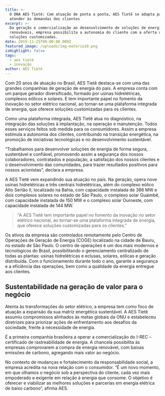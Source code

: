 ```yaml
---
title: >-
  O DNA AES Tietê: Com atuação de ponta a ponta, AES Tietê se adapta para
  atender às demandas dos clientes
excerpt: >-
  Da geração e comercialização ao desenvolvimento de soluções de energia
  renováveis, empresa possibilita a autonomia do cliente com a oferta de
  soluções customizadas.
date: 2019-11-25T00:00:00.000Z
featured_image: /uploads/img-materia10.png
isHighlight: false
tags:
  - aes tietê
  - inovação
author: AES Tietê
---
```

Com 20 anos de atuação no Brasil, AES Tietê destaca-se com uma das grandes companhias de geração de energia do país. A empresa conta com um parque gerador diversificado, formado por usinas hidrelétricas, complexos eólicos e solares. E tem importante papel no fomento da inovação no setor elétrico nacional, ao tornar-se uma plataforma integrada de energia, que oferece soluções customizadas para os clientes.

Como uma plataforma integrada, AES Tietê atua no diagnóstico, na integração das soluções à implantação, na operação e manutenção. Todos esses serviços feitos sob medida para os consumidores. Assim a empresa estimula a autonomia dos clientes, contribuindo na transição energética, na promoção de iniciativas tecnológicas e no desenvolvimento sustentável.

“Trabalhamos para desenvolver soluções de energia de forma segura, sustentável e confiável, promovendo assim a segurança dos nossos colaboradores, contratados e população, a satisfação dos nossos clientes e o desenvolvimento das comunidades, para trazer resultados positivos para nossos acionistas”, declara a empresa.

A AES Tietê vem expandindo sua atuação no país. Na geração, opera nove usinas hidrelétricas e três centrais hidrelétricas, além do complexo eólico Alto Sertão II, localizado na Bahia, com capacidade instalada de 386 MW e dois complexos solares no estado de São Paulo, o complexo solar Guaimbê, com capacidade instalada de 150 MW e o complexo solar Ouroeste, com capacidade instalada de 144 MW.

> "A AES Tietê tem importante papel no fomento da inovação no setor elétrico nacional, ao tornar-se uma plataforma integrada de energia, que oferece soluções customizadas para os clientes."

Os ativos da empresa são controlados remotamente pelo Centro de Operações de Geração de Energia (COGE) localizado na cidade de Bauru, no estado de São Paulo. O centro de operações é um dos mais modernos e tecnológicos do Brasil, possibilitando o gerenciamento centralizado de todas as plantas: usinas hidrelétricas e eclusas, solares, eólicas e geração distribuída. Com o funcionamento durante todo o ano, garante a segurança e a eficiência das operações, bem como a qualidade da energia entregue aos clientes.

## Sustentabilidade na geração de valor para o negócio

Atenta às transformações do setor elétrico, a empresa tem como foco de atuação a expansão da sua matriz energética sustentável. A AES Tietê assumiu compromissos alinhados às metas globais da ONU e estabeleceu diretrizes para priorizar ações de enfrentamento aos desafios da sociedade, frente à necessidade de energia.

É a primeira companhia brasileira a operar a comercialização do I-REC – certificado de rastreabilidade de energia. A chancela possibilita às empresas comprovarem a compra de energia renovável, com baixas emissões de carbono, agregando mais valor ao negócio.

No contexto de mudanças e fortalecimento da responsabilidade social, a empresa acredita na nova relação com o consumidor. “É um novo momento, em que olhamos o negócio sob a perspectiva do cliente, cada vez mais empoderado e exigente em relação à energia que consome. O objetivo é oferecer e viabilizar as melhores soluções e parcerias em energia elétrica de baixo carbono”, afirma AES.
